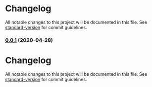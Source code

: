 # Changelog

All notable changes to this project will be documented in this file. See [standard-version](https://github.com/conventional-changelog/standard-version) for commit guidelines.

### [0.0.1](https://github.com/sprout2000/gen-icns/compare/v0.0.0...v0.0.1) (2020-04-28)

# Changelog

All notable changes to this project will be documented in this file. See [standard-version](https://github.com/conventional-changelog/standard-version) for commit guidelines.
